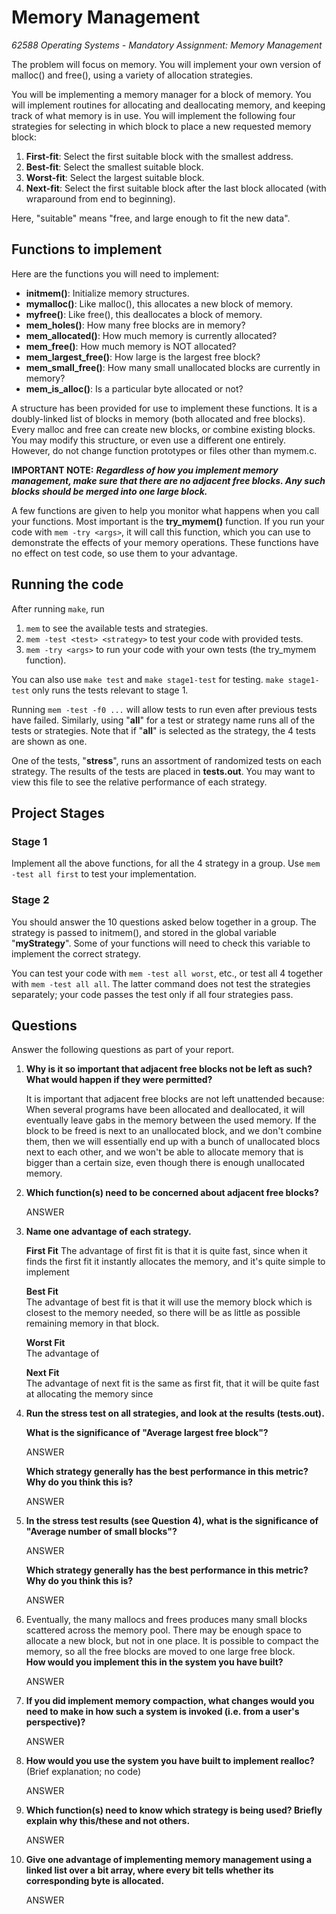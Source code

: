 # Memory Management

_62588 Operating Systems - Mandatory Assignment: Memory Management_

The problem will focus on memory.
You will implement your own version of malloc() and free(), using a variety of allocation strategies.

You will be implementing a memory manager for a block of memory.
You will implement routines for allocating and deallocating memory, and keeping track of what memory is in use.
You will implement the following four strategies for selecting in which block to place a new requested memory block:

1. **First-fit**:
   Select the first suitable block with the smallest address.
2. **Best-fit**:
   Select the smallest suitable block.
3. **Worst-fit**:
   Select the largest suitable block.
4. **Next-fit**:
   Select the first suitable block after the last block allocated (with wraparound from end to beginning).

Here, "suitable" means "free, and large enough to fit the new data".

## Functions to implement

Here are the functions you will need to implement:

- **initmem()**:
  Initialize memory structures.
- **mymalloc()**:
  Like malloc(), this allocates a new block of memory.
- **myfree()**:
  Like free(), this deallocates a block of memory.
- **mem_holes()**:
  How many free blocks are in memory?
- **mem_allocated()**:
  How much memory is currently allocated?
- **mem_free()**:
  How much memory is NOT allocated?
- **mem_largest_free()**:
  How large is the largest free block?
- **mem_small_free()**:
  How many small unallocated blocks are currently in memory?
- **mem_is_alloc()**:
  Is a particular byte allocated or not?

A structure has been provided for use to implement these functions.
It is a doubly-linked list of blocks in memory (both allocated and free blocks).
Every malloc and free can create new blocks, or combine existing blocks.
You may modify this structure, or even use a different one entirely.
However, do not change function prototypes or files other than mymem.c.

**IMPORTANT NOTE:**
**_Regardless of how you implement memory management, make sure that there are no adjacent free blocks.
Any such blocks should be merged into one large block._**

A few functions are given to help you monitor what happens when you call your functions.
Most important is the **try_mymem()** function.
If you run your code with `mem -try <args>`, it will call this function, which you can use to demonstrate the effects of
your memory operations.
These functions have no effect on test code, so use them to your advantage.

## Running the code

After running `make`, run

1. `mem` to see the available tests and strategies.
2. `mem -test <test> <strategy>` to test your code with provided tests.
3. `mem -try <args>` to run your code with your own tests (the try_mymem function).

You can also use `make test` and `make stage1-test` for testing. `make stage1-test` only runs the tests relevant to
stage 1.

Running `mem -test -f0 ...` will allow tests to run even after previous tests have failed.
Similarly, using "**all**" for a test or strategy name runs all of the tests or strategies.
Note that if "**all**" is selected as the strategy, the 4 tests are shown as one.

One of the tests, "**stress**", runs an assortment of randomized tests on each strategy.
The results of the tests are placed in **tests.out**.
You may want to view this file to see the relative performance of each strategy.

## Project Stages

### Stage 1

Implement all the above functions, for all the 4 strategy in a group.
Use `mem -test all first` to test your implementation.

### Stage 2

You should answer the 10 questions asked below together in a group.
The strategy is passed to initmem(), and stored in the global variable "**myStrategy**".
Some of your functions will need to check this variable to implement the correct strategy.

You can test your code with `mem -test all worst`, etc., or test all 4 together with `mem -test all all`.
The latter command does not test the strategies separately; your code passes the test only if all four strategies pass.

## Questions

Answer the following questions as part of your report.

1. **Why is it so important that adjacent free blocks not be left as such?**
   **What would happen if they were permitted?**

    It is important that adjacent free blocks are not left unattended because:
    When several programs have been allocated and deallocated, it will eventually
    leave gabs in the memory between the used memory. If the block to be freed
    is next to an unallocated block, and we don't combine them, then we will
    essentially end up with a bunch of unallocated blocs next to each other,
    and we won't be able to allocate memory that is bigger than a certain size,
    even though there is enough unallocated memory.

2. **Which function(s) need to be concerned about adjacent free blocks?**

    ANSWER
3. **Name one advantage of each strategy.**

    **First Fit**
    The advantage of first fit is that it is quite fast, since when it 
    finds the first fit it instantly allocates the memory, and it's quite
    simple to implement

    **Best Fit**  
    The advantage of best fit is that it will use the memory block which
    is closest to the memory needed, so there will be as little as possible
    remaining memory in that block.

    **Worst Fit**  
    The advantage of 

    **Next Fit**  
    The advantage of next fit is the same as first fit, that it will be quite fast at allocating the memory since 

4. **Run the stress test on all strategies, and look at the results (tests.out).**

   **What is the significance of "Average largest free block"?**

   ANSWER

   **Which strategy generally has the best performance in this metric? Why do you think this is?**

   ANSWER

5. **In the stress test results (see Question 4), what is the significance of "Average number of small blocks"?**

   ANSWER

   **Which strategy generally has the best performance in this metric? Why do you think this is?**

   ANSWER

6. Eventually, the many mallocs and frees produces many small blocks scattered across the memory pool.
   There may be enough space to allocate a new block, but not in one place.
   It is possible to compact the memory, so all the free blocks are moved to one large free block.  
   **How would you implement this in the system you have built?**

   ANSWER

7. **If you did implement memory compaction, what changes would you need to make in how such a system is invoked
   (i.e. from a user's perspective)?**

   ANSWER

8. **How would you use the system you have built to implement realloc?**
   (Brief explanation; no code)


   ANSWER

9. **Which function(s) need to know which strategy is being used?
   Briefly explain why this/these and not others.**

    
    ANSWER

10. **Give one advantage of implementing memory management using a linked list over a bit array, where every bit tells
    whether its corresponding byte is allocated.**


    ANSWER
